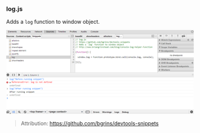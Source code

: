 ### log.js

Adds a `log` function to window object.

[![log](log.png)](log.js)

> Attribution: https://github.com/bgrins/devtools-snippets